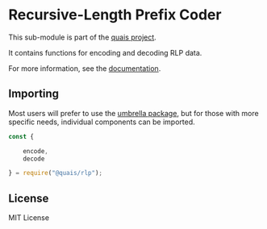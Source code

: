 Recursive-Length Prefix Coder
=============================

This sub-module is part of the [quais project](https://github.com/quais-io/quais.js).

It contains functions for encoding and decoding RLP data.

For more information, see the [documentation](https://docs.ethers.io/v5/api/utils/encoding/#rlp--methods).


Importing
---------

Most users will prefer to use the [umbrella package](https://www.npmjs.com/package/quais),
but for those with more specific needs, individual components can be imported.

```javascript
const {

    encode,
    decode

} = require("@quais/rlp");
```


License
-------

MIT License
